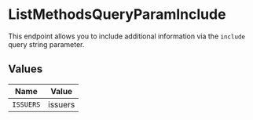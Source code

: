 # ListMethodsQueryParamInclude

This endpoint allows you to include additional information via the `include` query string parameter.


## Values

| Name      | Value     |
| --------- | --------- |
| `ISSUERS` | issuers   |
